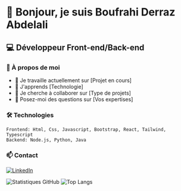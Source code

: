 # 👋 Bonjour, je suis Boufrahi Derraz Abdelali
## 💻 Développeur Front-end/Back-end

### 🚀 À propos de moi
- 🔭 Je travaille actuellement sur [Projet en cours]
- 🌱 J'apprends [Technologie]
- 👯 Je cherche à collaborer sur [Type de projets]
- 💬 Posez-moi des questions sur [Vos expertises]

### 🛠 Technologies
```
Frontend: Html, Css, Javascript, Bootstrap, React, Tailwind, Typescript
Backend: Node.js, Python, Java

```

### 📫 Contact
[![LinkedIn](https://img.shields.io/badge/-LinkedIn-0077B5?style=flat&logo=LinkedIn&logoColor=white)](votre-lien)


![Statistiques GitHub](https://github-readme-stats.vercel.app/api?username=Abdelali-hub) 
![Top Langs](https://github-readme-stats.vercel.app/api/top-langs/?username=Abdelali-hub)

